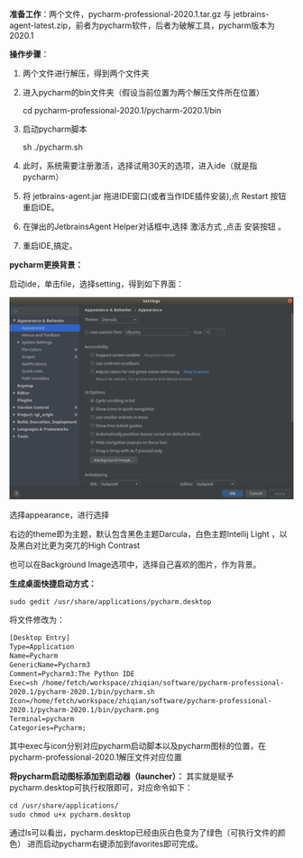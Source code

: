 **准备工作**：两个文件，pycharm-professional-2020.1.tar.gz 与 jetbrains-agent-latest.zip，前者为pycharm软件，后者为破解工具，pycharm版本为2020.1

**操作步骤**：

1. 两个文件进行解压，得到两个文件夹

2. 进入pycharm的bin文件夹（假设当前位置为两个解压文件所在位置）

   cd pycharm-professional-2020.1/pycharm-2020.1/bin

3. 启动pycharm脚本

   sh ./pycharm.sh

4. 此时，系统需要注册激活，选择试用30天的选项，进入ide（就是指pycharm）
5. 将 jetbrains-agent.jar 拖进IDE窗口(或者当作IDE插件安装),点 Restart 按钮重启IDE。
6. 在弹出的JetbrainsAgent Helper对话框中,选择 激活方式 ,点击 安装按钮 。
7. 重启IDE,搞定。

**pycharm更换背景：**

启动ide，单击file，选择setting，得到如下界面：

![Screenshot from 2020-11-02 09-32-41](pic/pycharm1.png)

选择appearance，进行选择

右边的theme即为主题，默认包含黑色主题Darcula，白色主题Intellij Light ，以及黑白对比更为突兀的High Contrast

也可以在Background Image选项中，选择自己喜欢的图片，作为背景。

**生成桌面快捷启动方式：**
```
sudo gedit /usr/share/applications/pycharm.desktop
```
将文件修改为：
```
[Desktop Entry]
Type=Application
Name=Pycharm
GenericName=Pycharm3
Comment=Pycharm3:The Python IDE
Exec=sh /home/fetch/workspace/zhiqian/software/pycharm-professional-2020.1/pycharm-2020.1/bin/pycharm.sh   
Icon=/home/fetch/workspace/zhiqian/software/pycharm-professional-2020.1/pycharm-2020.1/bin/pycharm.png
Terminal=pycharm
Categories=Pycharm;
```
其中exec与icon分别对应pycharm启动脚本以及pycharm图标的位置，在pycharm-professional-2020.1解压文件对应位置

**将pycharm启动图标添加到启动器（launcher）：**
其实就是赋予pycharm.desktop可执行权限即可，对应命令如下：
```
cd /usr/share/applications/
sudo chmod u+x pycharm.desktop 
```
通过ls可以看出，pycharm.desktop已经由灰白色变为了绿色（可执行文件的颜色）
进而启动pycharm右键添加到favorites即可完成。

